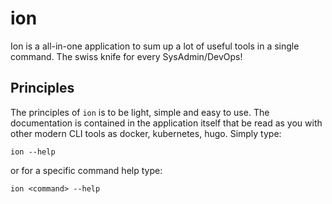 # ion
Ion is a all-in-one application to sum up a lot of useful tools in a single command. The swiss knife for every SysAdmin/DevOps!

## Principles

The principles of `ion` is to be light, simple and easy to use. The documentation is contained in the application itself
that be read as you with other modern CLI tools as docker, kubernetes, hugo. Simply type:

```shell
ion --help
```

or for a specific command help type:

```shell
ion <command> --help
```
